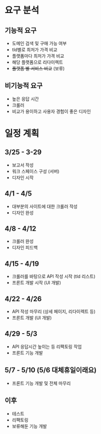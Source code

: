 # 요구 분석
## 기능적 요구
- 도메인 검색 및 구매 가능 여부
- tld별로 최저가 가격 비교
- 플랫폼마다 최저가 가격 비교
- 해당 플랫폼으로 리다이렉트
- ~~플랫폼 별 서비스 비교~~ (보류)

## 비기능적 요구
- 높은 응답 시간
- 크롤러
- 비교가 용이하고 사용자 경험이 좋은 디자인

# 일정 계획
## 3/25 - 3-29
- 보고서 작성
- 워크 스페이스 구성 (서버)
- 디자인 시작

## 4/1 - 4/5
- 대부분의 사이트에 대한 크롤러 작성
- 디자인 완성

## 4/8 - 4/12
- 크롤러 완성
- 디자인 피드백

## 4/15 - 4/19
- 크롤러를 바탕으로 API 작성 시작 (tld 리스트)
- 프론트 개발 시작 (UI 개발)

## 4/22 - 4/26
- API 작성 마무리 (상세 페이지, 리다이렉트 등)
- 프론트 개발 (UI 개발)

## 4/29 - 5/3
- API 응답시간 높이는 등 리팩토링 작업
- 프론트 기능 개발

## 5/7 - 5/10 (5/6 대체휴일이래요)
- 프론트 기능 개발 및 전체 마무리

## 이후
- 테스트
- 리팩토링
- 보류해둔 기능 개발
